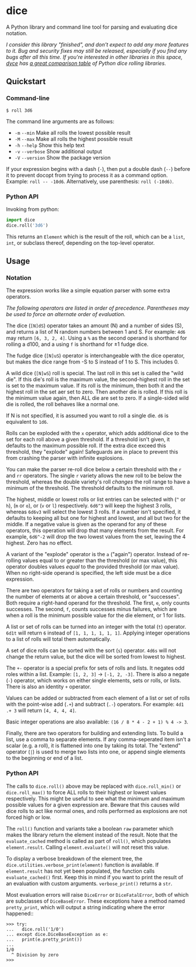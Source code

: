 # dice

A Python library and command line tool for parsing and evaluating dice notation.

_I consider this library "finished", and don't expect to add any more features to it. Bug and security fixes may still be released, especially if you find any bugs after all this time. If you're interested in other libraries in this space, [dyce] has [a great comparison table][comparison-to-alternatives] of Python dice rolling libraries._

[dyce]: https://posita.github.io/dyce/latest/
[comparison-to-alternatives]: https://posita.github.io/dyce/0.6/#comparison-to-alternatives

## Quickstart

### Command-line

```shell
$ roll 3d6
```

The command line arguments are as follows:

* `-m` `--min` Make all rolls the lowest possible result
* `-M` `--max` Make all rolls the highest possible result
* `-h` `--help` Show this help text
* `-v` `--verbose` Show additional output
* `-V` `--version` Show the package version

If your expression begins with a dash (`-`), then put a double dash (`--`)
before it to prevent docopt from trying to process it as a command option.
Example: `roll -- -10d6`. Alternatively, use parenthesis: `roll (-10d6)`.

### Python API

Invoking from python:

```python
import dice
dice.roll('3d6')
```

This returns an `Element` which is the result of the roll, which can be a
`list`, `int`, or subclass thereof, depending on the top-level operator.

## Usage

### Notation

The expression works like a simple equation parser with some extra operators.

*The following operators are listed in order of precedence. Parentheses may
be used to force an alternate order of evaluation.*

The dice (`[N]dS`) operator takes an amount (N) and a number of sides (S), and
returns a list of N random numbers between 1 and S. For example: `4d6` may
return `[6, 3, 2, 4]`. Using a `%` as the second operand is shorthand for 
rolling a d100, and a using `f` is shorthand for ±1 fudge dice.

The fudge dice (`[N]uS`) operator is interchangeable with the dice operator,
but makes the dice range from -S to S instead of 1 to S. This includes 0.

A wild dice (`[N]wS`) roll is special. The last roll in this set is called the
"wild die". If this die's roll is the maximum value, the second-highest roll
in the set is set to the maximum value. If its roll is the minimum, then
both it and the highest roll in the set aer set to zero. Then another die is
rolled. If this roll is the minimum value again, then ALL die are set to zero.
If a single-sided wild die is rolled, the roll behaves like a normal one.

If N is not specified, it is assumed you want to roll a single die.
`d6` is equivalent to `1d6`.

Rolls can be exploded with the `x` operator, which adds additional dice
to the set for each roll above a given threshold. If a threshold isn't given,
it defaults to the maximum possible roll. If the extra dice exceed this
threshold, they "explode" again! Safeguards are in place to prevent this from
crashing the parser with infinite explosions.

You can make the parser re-roll dice below a certain threshold with the `r`
and `rr` operators. The single `r` variety allows the new roll to be below
the threshold, whereas the double variety's roll *changes* the roll range to
have a minimum of the threshold. The threshold defaults to the minimum roll.

The highest, middle or lowest rolls or list entries can be selected with
(`^` or `h`), (`m` or `o`), or (`v` or `l`) respectively.
`6d6^3` will keep the highest 3 rolls, whereas `6d6v3` will select
the lowest 3 rolls. If a number isn't specified, it defaults to keeping all
but one for highest and lowest, and all but two for the middle. If a negative
value is given as the operand for any of these operators, this operation will
drop that many elements from the result. For example, `6d6^-2` will drop the
two lowest values from the set, leaving the 4 highest. Zero has no effect.

A variant of the "explode" operator is the `a` ("again") operator. Instead of
re-rolling values equal to or greater than the threshold (or max value), this
operator doubles values *equal* to the provided threshold (or max value). When
no right-side operand is specified, the left side must be a dice expression.

There are two operators for taking a set of rolls or numbers and counting the
number of elements at or above a certain threshold, or "successes". Both
require a right-hand operand for the threshold. The first, `e`, only counts
successes. The second, `f`, counts successes minus failures, which are when
a roll is the minimum possible value for the die element, or 1 for lists.

A list or set of rolls can be turned into an integer with the total (`t`)
operator. `6d1t` will return `6` instead of `[1, 1, 1, 1, 1, 1]`.
Applying integer operations to a list of rolls will total them automatically.

A set of dice rolls can be sorted with the sort (`s`) operator. `4d6s`
will not change the return value, but the dice will be sorted from lowest to
highest.

The `+-` operator is a special prefix for sets of rolls and lists. It
negates odd roles within a list. Example: `[1, 2, 3]` -> `[-1, 2, -3]`.
There is also a negate (`-`) operator, which works on either single
elements, sets or rolls, or lists. There is also an identity `+` operator.

Values can be added or subtracted from each element of a list or set of rolls
with the point-wise add (`.+`) and subtract (`.-`) operators. For example:
`4d1 .+ 3` will return `[4, 4, 4, 4]`.

Basic integer operations are also available: `(16 / 8 * 4 - 2 + 1) % 4 -> 3`.


Finally, there are two operators for building and extending lists. To build a
list, use a comma to separate elements. If any comma-seperated item isn't a
scalar (e.g. a  roll), it is flattened into one by taking its total. The
"extend" operator (`|`) is used to merge two lists into one, or append single
elements to the beginning or end of a list.

### Python API

The calls to `dice.roll()` above may be replaced with `dice.roll_min()` or
`dice.roll_max()` to force ALL rolls to their highest or lowest values
respectively. This might be useful to see what the minimum and maximum
possible values for a given expression are. Beware that this causes wild dice
rolls to act like normal ones, and rolls performed as explosions are not
forced high or low.

The `roll()` function and variants take a boolean `raw` parameter which
makes the library return the element instead of the result. Note that the 
`evaluate_cached` method is called as part of `roll()`, which populates
`element.result`. Calling `element.evaluate()` will not reset this value.

To display a verbose breakdown of the element tree, the
`dice.utilities.verbose_print(element)` function is available.
If `element.result` has not yet been populated, the function calls
`evaluate_cached()` first. Keep this in mind if you want to print the result
of an evaluation with custom arguments. `verbose_print()` returns a `str`.

Most evaluation errors will raise `DiceError` or `DiceFatalError`, both of
which are subclasses of `DiceBaseError`. These exceptions have a method
named `pretty_print`, which will output a string indicating where the error
happened::

```python-repl
>>> try:
...   dice.roll('1/0')
... except dice.DiceBaseException as e:
...   print(e.pretty_print())
...
1/0
  ^ Division by zero
>>>
```
